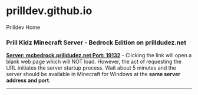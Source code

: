 # prilldev.github.io
Prilldev Home

<h3>Prill Kidz Minecraft Server - Bedrock Edition on prilldudez.net</h3>

<strong>[Server: mcbedrock.prilldudez.net Port: 19132](https://mcbedrock.prilldudez.net)</strong> - Clicking the link will open a blank web page which will NOT load. However, the act of requesting the URL initiates the server startup process. Wait about 5 minutes and the server should be available in Minecraft for Windows at the <b>same server address and port</b>.
 
<hr>


